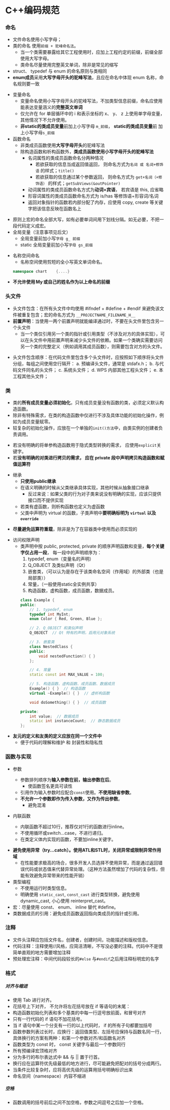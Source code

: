 # C++编码规范
### 命名
- 文件命名使用小写字母；
- 类的命名 使用`前缀 + 驼峰命名法`。
    - 当一个类需要暴露给其它工程使用时，应加上工程约定的前缀，前缀全部使用大写字母。
    - 类命名尽量使用完整英文单词，除非是常见的缩写
- struct、 typedef 与 enum 的命名原则与类相同
- **enum成员**采用**大写字母开头的驼峰写法**，且应在命名中体现 enum 名称，命名规则要一致

* 变量命名
    * 变量命名使用小写字母开头的驼峰写法，不加类型信息前缀，命名应使用能表达变量涵义的**完整英文单词**
    * 仅允许在 for 单层循环中的 i 和表示坐标的 x、 y、 z 上使用单字母变量， 其他情况下不允许使用。
    * **非static的类成员变量**前加上小写字母 `m_前缀`， **static的类成员变量**前 加上小写字母`s_前缀`
* 函数命名
    * 非类成员函数使用**大写字母开头**的驼峰写法
    * 除构造函数和析构函数外，**类成员函数使用小写字母开头的驼峰写法**
        * 名词属性的类成员函数命名分两种情况
            * 若欲获取的信息当成返回值返回， 则命名方式为`名词 或 名词+修饰语` 的样式；`title()`
            * 若欲获取的信息通过某个参数返回， 则命名方式为 `get+名词（+修饰语）` 的样式；`getSubViews(&outPointer)`
        * 动词属性的类成员函数命名方式为**动词+宾语**， 若宾语是 this, 应省略
        * 形容词属性的类成员函数命名方式为 is/has 等修饰语+形容词/名词
        * 返回对象指针的函数若内部分配了内存，应使用 copy, create 等关键字把该信息反映在函数名上
    
- 原则上宏的命名全部大写，如有必要单词间用下划线分隔。如无必要，不把一段代码定义成宏。
- 全局变量（注意事项见后文）
    - 全局变量前加小写`字母 g_ 前缀`
    - static 全局变量前加小写`字母 gs_前缀`

* 名称空间命名
    * 名称空间使用剪短的全小写英文单词命名。
    ```C++
    namespace chart    {....}
    ```
* **不允许使用 My 或自己的姓名作为以上命名的前缀**

### 头文件
- 头文件包含：在所有头文件中均使用 #ifndef + #define + #endif 来避免该文件被重复包含；宏的命名方式为 `__PROJECTNAME_FILENAME_H__`
- **前置声明**：当使用一两个前置声明就能编译通过时，不要在头文件里包含另一个头文件
    - 当一个类仅引用另一个类的指针或引用类型（不涉及对方的具体实现），可以在头文件中用前置声明来减少头文件的依赖。如果一个类确实需要访问另一个类的完整定义（例如调用其成员函数），则需要包含对方的头文件。

* 头文件包含顺序：在代码文件里包含多个头文件时，应按照如下顺序将头文件分组，每组之间使用空行隔开：
    a. 预编译头文件，通常是 stdafx.h；
    b. 与代码文件同名的头文件；
    c. 系统头文件；
    d. WPS 内部其他工程头文件；
    e. 本工程其他头文件；

### 类
- 类的**所有成员变量必须初始化**，只有成员变量没有函数的类，必须定义默认构造函数。
- 除非有特殊需求，在类的构造函数中仅进行不涉及具体功能的初始化操作，例如为成员变量赋零。
- 较复杂的初始化操作，应放在一个单独的`init()方法`中，由类实例的创建者负责调用。

* 若没有明确的将单参构造函数用于隐式类型转换的需求， 应使用`explicit`关键字。
* 若**没有明确的对类进行拷贝的需求， 应在 private 段中声明拷贝构造函数和赋值运算符**

- 继承
    - **只使用public继承**
    - 在语义明确的时候从父类继承具体实现，其他时候从抽象接口继承
        - 反过来说：如果父类的行为对子类来说没有明确的实现，应该只提供接口而不提供实现
    - 若类有虚函数，则析构函数也定义为虚函数
    - 父类中声明为 virtual 的函数，子类声明中**要明确标明为 `virtual` 以及 `override`**

* **尽量避免运算符重载**，除非是为了在容器类中使用而必须实现的

- 访问权限声明
    - 类声明中按 public, protected, private 的顺序声明函数和变量，**每个关键字仅占用一段**， 每一段中的声明顺序为：
        1. typedef, enum（变量名的声明）
        2. Q_OBJECT 及类似声明（Qt）
        3. 嵌套类，（可以认为是存在于该类命名空间（作用域）的外部类（也是局部类））
        4. 常量，（一般使用static全实例共享）
        5. 构造函数，虚构函数，成员函数，数据成员。
        ```C++
        class Example {
        public:
            // 1. typedef, enum
            typedef int MyInt;
            enum Color { Red, Green, Blue };

            // 2. Q_OBJECT 和类似声明
            Q_OBJECT  // Qt 特有的声明，启用元对象系统

            // 3. 嵌套类
            class NestedClass {
            public:
                void nestedFunction() { }
            };

            // 4. 常量
            static const int MAX_VALUE = 100;

            // 5. 构造函数、虚构函数、成员函数、数据成员
            Example() { }  // 构造函数
            virtual ~Example() { }  // 虚析构函数

            void doSomething() { }  // 成员函数

        private:
            int value;  // 数据成员
            static int instanceCount;  // 静态数据成员
        };
        ```

* **友元的定义和友类的定义应放在同一个文件中**
    * 便于代码的理解和维护 和 封装性和隐私性

### 函数与实现
- 参数
    - 参数排列顺序为**输入参数在前，输出参数在后**。
        - 使函数签名更具可读性
    - 引用作为输入参数时应配合`const`使用。**不使用缺省参数**。
    - **不允许一个参数即作为传入参数，又作为传出参数**。
        - 避免混淆

- 内联函数
    - 内联函数不超过10行，推荐仅对1行的函数进行inline。
    - 不使用循环或switch...case，不进行递归。
    - 在类定义体内实现的函数，不要加inline关键字。
    
* **避免使用异常（try...catch）。使用ATL和STL时，关闭异常或限制异常作用域**
    * 在性能要求极高的场合，很多开发人员选择不使用异常，而是通过返回错误代码或状态值来代替异常处理。（这种方法虽然增加了代码的复杂性，但能有效避免异常带来的性能开销）
* 类型编程
    * 不使用运行时类型信息。
    * 明确使用 `static_cast`, `const_cast` 进行类型转换，避免使用 dynamic_cast, 小心使用 reinterpret_cast。
* 宏：尽量使用 const、 enum、 inline 替代 #define。
* 类数据成员的引用：避免成员函数返回指向类成员的指针或引用。

### 注释
- 文件头注释应包括文件名，创建者，创建时间，功能描述和版权信息。
- 代码注释：注释使用//风格，应简洁清晰，不写没必要的注释。代码中不是很简单直观的地方需要增加注释
- 预处理宏注释：中间代码段较长的`#else` 与`#endif`之后用注释标明宏的名字


### 格式
##### 对齐与缩进
- 使用 Tab 进行对齐。
- 花括号上下对齐， 不允许将左花括号放在 if 等语句的末尾：
- 构造函数初始化列表和多个基类的中每一行逗号放前面，和冒号对齐
- 只有一行代码的 if 语句不加花括号。
- 当 if 语句中某一个分支有一行的以上代码时， if 的所有子句都要加括号
- 函数参数列表过长时，应换行：返回值类型、左括号应保持与函数名同一行，具体换行的方案有两种：和第一个参数对齐/和函数名对齐
- 函数类型为 const 时， const 关键字与最后一个参数同行
- 所有预编译宏顶格对齐
- 分为多行的布尔表达式中 && 与 || 置于行首。
- 换行应在运算符优先级最低的地方进行，尽可能避免把配对的括号分成两行。
- 当条件比较复杂时，应将高优先级的运算用括号明确标识出来
- 命名空间（namespace）内容不缩进

##### 空格
- 函数调用的括号前后之间不加空格，参数之间逗号之后加一个空格。